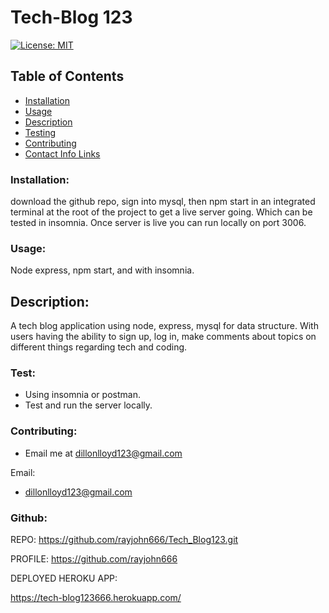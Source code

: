 # Tech-Blog 123

  [![License: MIT](https://img.shields.io/badge/License-MIT-yellow.svg)](https://opensource.org/licenses/MIT)


  ## Table of Contents 
  - [Installation](#installation)
  - [Usage](#usage)
  - [Description](#description)
  - [Testing](#testing)
  - [Contributing](#contributing)
  - [Contact Info Links](#Contact-Info-Links)


### Installation:

download the github repo, sign into mysql, then npm start in an integrated terminal at the root of the project to get a live server going. Which can be tested in insomnia. Once server is live you can run locally on port 3006.




### Usage:

Node express, npm start, and with insomnia.





## Description:

 A tech blog application using node, express, mysql for data structure. With users having the ability to sign up, log in, make comments about topics on different things regarding tech and coding.




### Test:




* Using insomnia or postman.
* Test and run the server locally.

### Contributing:



* Email me at dillonlloyd123@gmail.com

Email: 



* dillonlloyd123@gmail.com

### Github: 

REPO:
https://github.com/rayjohn666/Tech_Blog123.git


PROFILE:
https://github.com/rayjohn666

DEPLOYED HEROKU APP:

https://tech-blog123666.herokuapp.com/
